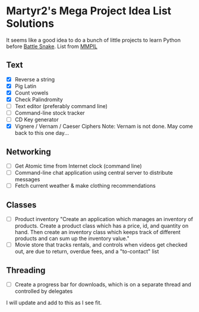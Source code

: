 # Martyr2's Mega Project Idea List Solutions
It seems like a good idea to do a bunch of little projects to learn Python before [Battle Snake](http://www.battlesnake.io "battlesnake.io").
List from [MMPIL](http://www.dreamincode.net/forums/topic/78802-martyr2s-mega-project-ideas-list/)

## Text

- [X] Reverse a string
- [x] Pig Latin
- [X] Count vowels
- [X] Check Palindromity
- [ ] Text editor (preferably command line)
- [ ] Command-line stock tracker
- [ ] CD Key generator
- [X] Vignere / Vernam / Caeser Ciphers Note: Vernam is not done. May come back to this one day...

## Networking

- [ ] Get Atomic time from Internet clock (command line)
- [ ] Command-line chat application using central server to distribute messages
- [ ] Fetch current weather & make clothing recommendations

## Classes

- [ ] Product inventory
  "Create an application which manages an inventory of products. Create a product class which has a price, id, and quantity on hand. Then create an inventory class which keeps track of different products and can sum up the inventory value."
- [ ] Movie store that tracks rentals, and controls when videos get checked out, are due to return, overdue fees, and a "to-contact" list

## Threading

- [ ] Create a progress bar for downloads, which is on a separate thread and controlled by delegates


I will update and add to this as I see fit.
